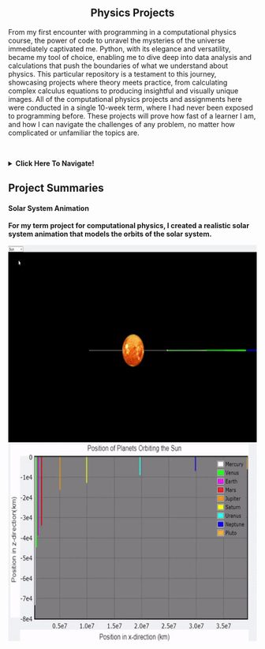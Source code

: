 <div align="center">
  <h2>Physics Projects</h2>
</div>

From my first encounter with programming in a computational physics course, the power of code to unravel the mysteries of the universe immediately captivated me. Python, with its elegance and versatility, became my tool of choice, enabling me to dive deep into data analysis and calculations that push the boundaries of what we understand about physics. This particular repository is a testament to this journey, showcasing projects where theory meets practice, from calculating complex calculus equations to producing insightful and visually unique images. All of the computational physics projects and assignments here were conducted in a single 10-week term, where I had never been exposed to programming before. These projects will prove how fast of a learner I am, and how I can navigate the challenges of any problem, no matter how complicated or unfamiliar the topics are.  

&nbsp;

<details>
  <summary><b>Click Here To Navigate!<b></summary>
    
  - [Solar System Animation (Term Project)](https://github.com/TaberNater96/Physics/tree/main/Solar%20System%20Animation)
</details>

## Project Summaries

#### Solar System Animation
For my term project for computational physics, I created a realistic solar system animation that models the orbits of the solar system. 

<div align="center">
<img src="https://github.com/TaberNater96/Physics/blob/main/Solar%20System%20Animation/Animations/Solar%20System%20Animation.gif?raw=true" width="800" height="400">
</div>

<div align="center">
<img src="https://github.com/TaberNater96/Physics/blob/main/Solar%20System%20Animation/Animations/Graph%20Animation.gif?raw=true" width="600" height="400">
</div>
